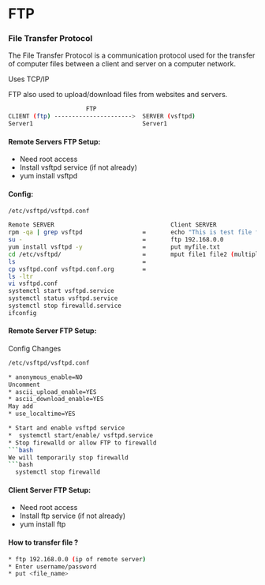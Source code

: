 # FTP
### File Transfer Protocol

The File Transfer Protocol is a communication protocol used for the transfer of computer files between a client and server on a computer network.

Uses TCP/IP

FTP also used to upload/download files from websites and servers.
```bash
                      FTP
CLIENT (ftp) ---------------------->  SERVER (vsftpd)
Server1                               Server1
```
#### Remote Servers FTP Setup:

* Need root access
* Install vsftpd service (if not already)
* yum install vsftpd

#### Config:
```bash
/etc/vsftpd/vsftpd.conf
```
```bash
Remote SERVER                                 Client SERVER 
rpm -qa | grep vsftpd                 =       echo "This is test file from client linux" > myfile.txt
su -                                  =       ftp 192.168.0.0 
yum install vsftpd -y                 =       put myfile.txt
cd /etc/vsftpd/                       =       mput file1 file2 (multiple files)
ls                                    =
cp vsftpd.conf vsftpd.conf.org        =
ls -ltr
vi vsftpd.conf
systemctl start vsftpd.service
systemctl status vsftpd.service
systemctl stop firewalld.service
ifconfig
```

#### Remote Server FTP Setup:

Config Changes
```bash
/etc/vsftpd/vsftpd.conf
```
```bash
* anonymous_enable=NO
Uncomment
* ascii_upload_enable=YES
* ascii_download_enable=YES
May add
* use_localtime=YES
```
```bash
* Start and enable vsftpd service
*  systemctl start/enable/ vsftpd.service
* Stop firewalld or allow FTP to firewalld
```bash
We will temporarily stop firewalld
```bash
  systemctl stop firewalld
```
#### Client Server FTP Setup:

* Need root access
* Install ftp service (if not already)
* yum install ftp

#### How to transfer file ?
```bash
* ftp 192.168.0.0 (ip of remote server)
* Enter username/password
* put <file_name>
```
